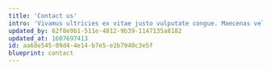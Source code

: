 ```yaml
---
title: 'Contact us'
intro: 'Vivamus ultricies ex vitae justo vulputate congue. Maecenas vel nunc id ligula dapibus euismod id finibus ex. Quisque placerat finibus imperdiet.'
updated_by: 62f8e9b1-511e-4812-9b39-1147135a8182
updated_at: 1607697413
id: aa68e545-09d4-4e14-b7e5-e2b7940c3e5f
blueprint: contact
---
```

